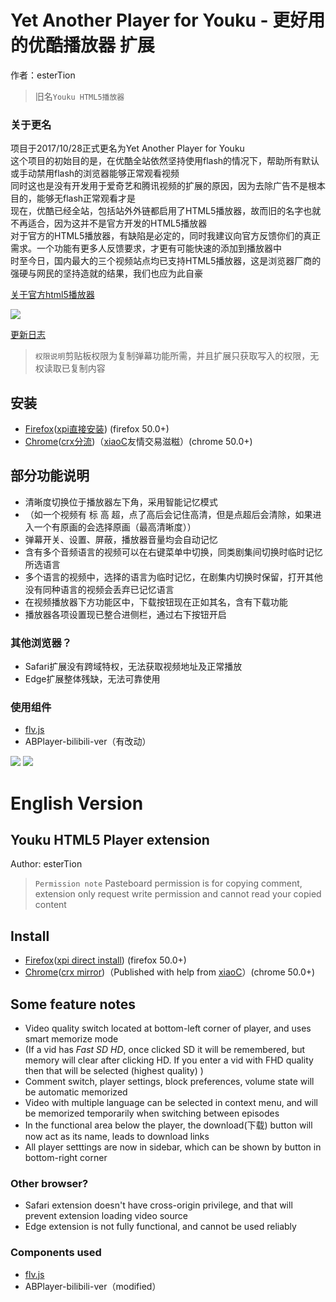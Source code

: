 # Yet Another Player for Youku - 更好用的优酷播放器 扩展  
作者：esterTion  

> 旧名`Youku HTML5播放器`  

### 关于更名
项目于2017/10/28正式更名为Yet Another Player for Youku  
这个项目的初始目的是，在优酷全站依然坚持使用flash的情况下，帮助所有默认或手动禁用flash的浏览器能够正常观看视频  
同时这也是没有开发用于爱奇艺和腾讯视频的扩展的原因，因为去除广告不是根本目的，能够无flash正常观看才是  
现在，优酷已经全站，包括站外外链都启用了HTML5播放器，故而旧的名字也就不再适合，因为这并不是官方开发的HTML5播放器  
对于官方的HTML5播放器，有缺陷是必定的，同时我建议向官方反馈你们的真正需求。一个功能有更多人反馈要求，才更有可能快速的添加到播放器中  
时至今日，国内最大的三个视频站点均已支持HTML5播放器，这是浏览器厂商的强硬与网民的坚持造就的结果，我们也应为此自豪  

[关于官方html5播放器](native-html5.md)

![](icon.png)

[更新日志](update_note.md)  
> `权限说明`剪贴板权限为复制弹幕功能所需，并且扩展只获取写入的权限，无权读取已复制内容

## 安装
- [Firefox](https://addons.mozilla.org/zh-CN/firefox/addon/youku-html5-player/)([xpi直接安装](https://estertion.github.io/Youku-HTML5-Player/signed.xpi)) (firefox 50.0+)
- [Chrome](https://chrome.google.com/webstore/detail/youku-html5-player/fpnknfakcmgkbhccgpgnbaddggjligol)([crx分流](https://estertion.github.io/Youku-HTML5-Player/signed.crx))（[xiaoC](http://www.jijidown.com)友情交易滋糍）(chrome 50.0+)

## 部分功能说明
- 清晰度切换位于播放器左下角，采用智能记忆模式
- （如一个视频有 标 高 超，点了高后会记住高清，但是点超后会清除，如果进入一个有原画的会选择原画（最高清晰度））
- 弹幕开关、设置、屏蔽，播放器音量均会自动记忆
- 含有多个音频语言的视频可以在右键菜单中切换，同类剧集间切换时临时记忆所选语言
- 多个语言的视频中，选择的语言为临时记忆，在剧集内切换时保留，打开其他没有同种语言的视频会丢弃已记忆语言
- 在视频播放器下方功能区中，下载按钮现在正如其名，含有下载功能
- 播放器各项设置现已整合进侧栏，通过右下按钮开启

### 其他浏览器？
- Safari扩展没有跨域特权，无法获取视频地址及正常播放
- Edge扩展整体残缺，无法可靠使用

### 使用组件
- [flv.js](https://github.com/esterTion/flv.js/releases)
- ABPlayer-bilibili-ver（有改动）

![](http://wx2.sinaimg.cn/large/763783e4ly1fjbcqqy7owj20zk0m8421.jpg)
![](https://estertion.win/wp-content/uploads/2017/06/d0af1f732f6fffbd47543d6ee070198df57f8349.png)

# English Version
## Youku HTML5 Player extension
Author: esterTion

> `Permission note` Pasteboard permission is for copying comment, extension only request write permission and cannot read your copied content

## Install

- [Firefox](https://addons.mozilla.org/zh-CN/firefox/addon/youku-html5-player/)([xpi direct install](https://estertion.github.io/Youku-HTML5-Player/signed.xpi)) (firefox 50.0+)
- [Chrome](https://chrome.google.com/webstore/detail/youku-html5-player/fpnknfakcmgkbhccgpgnbaddggjligol)([crx mirror](https://estertion.github.io/Youku-HTML5-Player/signed.crx))（Published with help from [xiaoC](http://www.jijidown.com)）(chrome 50.0+)

## Some feature notes
- Video quality switch located at bottom-left corner of player, and uses smart memorize mode
- (If a vid has *Fast SD HD*, once clicked SD it will be remembered, but memory will clear after clicking HD. If you enter a vid with FHD quality then that will be selected (highest quality) )
- Comment switch, player settings, block preferences, volume state will be automatic memorized
- Video with multiple language can be selected in context menu, and will be memorized temporarily when switching between episodes
- In the functional area below the player, the download(下载) button will now act as its name, leads to download links
- All player setttings are now in sidebar, which can be shown by button in bottom-right corner

### Other browser?
- Safari extension doesn't have cross-origin privilege, and that will prevent extension loading video source
- Edge extension is not fully functional, and cannot be used reliably

### Components used
- [flv.js](https://github.com/esterTion/flv.js/releases)
- ABPlayer-bilibili-ver（modified）
